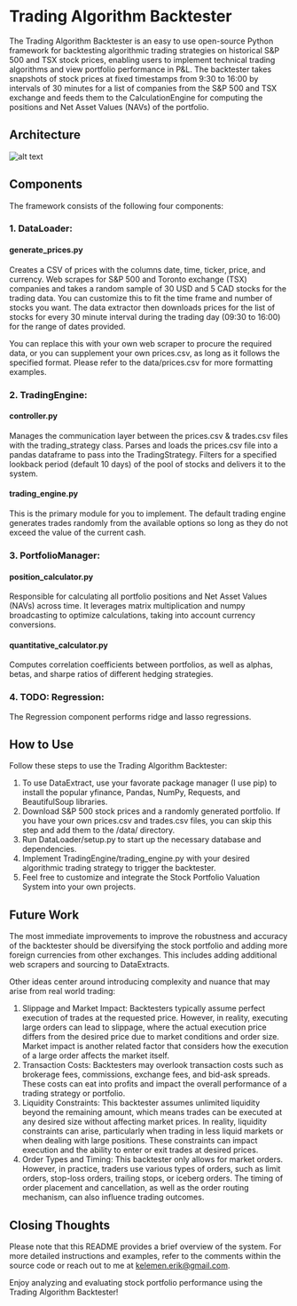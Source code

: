 # Trading Algorithm Backtester

The Trading Algorithm Backtester is an easy to use open-source Python framework for backtesting algorithmic trading strategies on historical S&P 500 and TSX stock prices, enabling users to implement technical trading algorithms and view portfolio performance in P&L. The backtester takes snapshots of stock prices at fixed timestamps from 9:30 to 16:00 by intervals of 30 minutes for a list of companies from the S&P 500 and TSX exchange and feeds them to the CalculationEngine for computing the positions and Net Asset Values (NAVs) of the portfolio.

## Architecture
![alt text](https://github.com/Erik-Kelemen/Trading-Algorithm-Backtester/blob/main/imgs/Backtester-Architecture.drawio.png)

## Components
The framework consists of the following four components:

### 1. DataLoader:
#### generate_prices.py
Creates a CSV of prices with the columns date, time, ticker, price, and currency. Web scrapes for S&P 500 and Toronto exchange (TSX) companies and takes a random sample of 30 USD and 5 CAD stocks for the trading data. You can customize this to fit the time frame and number of stocks you want. The data extractor then downloads prices for the list of stocks for every 30 minute interval during the trading day (09:30 to 16:00) for the range of dates provided.

You can replace this with your own web scraper to procure the required data, or you can supplement your own prices.csv, as long as it follows the specified format. Please refer to the data/prices.csv for more formatting examples. 

### 2. TradingEngine:
#### controller.py
Manages the communication layer between the prices.csv & trades.csv files with the trading_strategy class. Parses and loads the prices.csv file into a pandas dataframe to pass into the TradingStrategy. Filters for a specified lookback period (default 10 days) of the pool of stocks and delivers it to the system. 

#### trading_engine.py
This is the primary module for you to implement. The default trading engine generates trades randomly from the available options so long as they do not exceed the value of the current cash.

### 3. PortfolioManager: 
#### position_calculator.py
Responsible for calculating all portfolio positions and Net Asset Values (NAVs) across time. It leverages matrix multiplication and numpy broadcasting to optimize calculations, taking into account currency conversions.

#### quantitative_calculator.py
Computes correlation coefficients between portfolios, as well as alphas, betas, and sharpe ratios of different hedging strategies.

### 4. TODO: Regression: 
The Regression component performs ridge and lasso regressions.

## How to Use
Follow these steps to use the Trading Algorithm Backtester:

1. To use DataExtract, use your favorate package manager (I use pip) to install the popular yfinance, Pandas, NumPy, Requests, and BeautifulSoup libraries. 
2. Download S&P 500 stock prices and a randomly generated portfolio. If you have your own prices.csv and trades.csv files, you can skip this step and add them to the /data/ directory. 
3. Run DataLoader/setup.py to start up the necessary database and dependencies.
4. Implement TradingEngine/trading_engine.py with your desired algorithmic trading strategy to trigger the backtester.
5. Feel free to customize and integrate the Stock Portfolio Valuation System into your own projects.

## Future Work
The most immediate improvements to improve the robustness and accuracy of the backtester should be diversifying the stock portfolio and adding more foreign currencies from other exchanges. This includes adding additional web scrapers and sourcing to DataExtracts.

Other ideas center around introducing complexity and nuance that may arise from real world trading:

1. Slippage and Market Impact: Backtesters typically assume perfect execution of trades at the requested price. However, in reality, executing large orders can lead to slippage, where the actual execution price differs from the desired price due to market conditions and order size. Market impact is another related factor that considers how the execution of a large order affects the market itself.
2. Transaction Costs: Backtesters may overlook transaction costs such as brokerage fees, commissions, exchange fees, and bid-ask spreads. These costs can eat into profits and impact the overall performance of a trading strategy or portfolio.
3. Liquidity Constraints: This backtester assumes unlimited liquidity beyond the remaining amount, which means trades can be executed at any desired size without affecting market prices. In reality, liquidity constraints can arise, particularly when trading in less liquid markets or when dealing with large positions. These constraints can impact execution and the ability to enter or exit trades at desired prices.
4. Order Types and Timing: This backtester only allows for market orders. However, in practice, traders use various types of orders, such as limit orders, stop-loss orders, trailing stops, or iceberg orders. The timing of order placement and cancellation, as well as the order routing mechanism, can also influence trading outcomes.

## Closing Thoughts
Please note that this README provides a brief overview of the system. For more detailed instructions and examples, refer to the comments within the source code or reach out to me at kelemen.erik@gmail.com.

Enjoy analyzing and evaluating stock portfolio performance using the Trading Algorithm Backtester!
